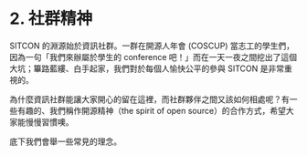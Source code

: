 # 2. 社群精神

SITCON 的淵源始於資訊社群。一群在開源人年會 (COSCUP) 當志工的學生們，因為一句「我們來辦屬於學生的 conference 吧！」而在一天一夜之間挖出了這個大坑；篳路藍縷、白手起家，我們對於每個人愉快公平的參與 SITCON 是非常重視的。

為什麼資訊社群能讓大家開心的留在這裡，而社群夥伴之間又該如何相處呢？有一些有趣的、我們稱作開源精神（the spirit of open source）的合作方式，希望大家能慢慢習慣噢。

底下我們會舉一些常見的理念。
